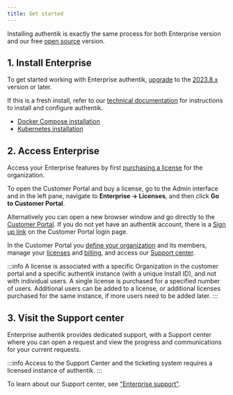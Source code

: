 ```yaml
---
title: Get started
---
```


Installing authentik is exactly the same process for both Enterprise version and our free [open source](https://github.com/goauthentik/authentik) version.

## 1. Install Enterprise

To get started working with Enterprise authentik, [upgrade](../install-config/upgrade.mdx) to the [2023.8.x](../../releases/) version or later.

If this is a fresh install, refer to our [technical documentation](../install-config/index.mdx) for instructions to install and configure authentik.

- [Docker Compose installation](../install-config/install/docker-compose.mdx)
- [Kubernetes installation](../install-config/install/kubernetes.md)

## 2. Access Enterprise

Access your Enterprise features by first [purchasing a license](./manage-enterprise.mdx#buy-a-license) for the organization.

To open the Customer Portal and buy a license, go to the Admin interface and in the left pane, navigate to **Enterprise -> Licenses**, and then click **Go to Customer Portal**.

Alternatively you can open a new browser window and go directly to the [Customer Portal](https://customers.goauthentik.io/). If you do not yet have an authentik account, there is a [Sign up link](https://customers.goauthentik.io/signup) on the Customer Portal login page.

In the Customer Portal you [define your organization](./manage-enterprise.mdx#create-an-organization) and its members, manage your [licenses](./manage-enterprise.mdx#license-management) and [billing](./manage-enterprise.mdx#manage-billing), and access our [Support center](./entsupport.md).

:::info
A license is associated with a specific Organization in the customer portal and a specific authentik instance (with a unique Install ID), and not with individual users. A single license is purchased for a specified number of users. Additional users can be added to a license, or additional licenses purchased for the same instance, if more users need to be added later.
:::

## 3. Visit the Support center

Enterprise authentik provides dedicated support, with a Support center where you can open a request and view the progress and communications for your current requests.

:::info
Access to the Support Center and the ticketing system requires a licensed instance of authentik.
:::

To learn about our Support center, see ["Enterprise support"](./entsupport.md).
